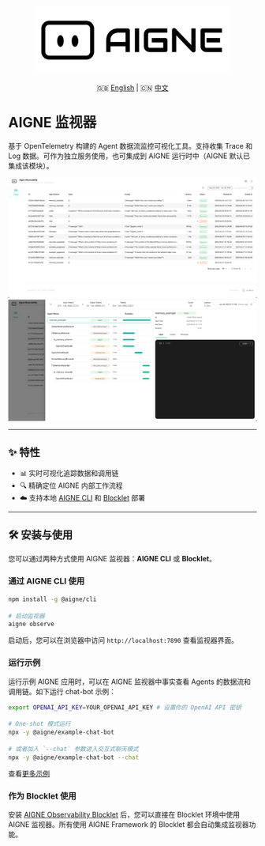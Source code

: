 <p align="center">
  <img src="./logo.svg" alt="AIGNE Logo" width="400"/>
</p>

<p align="center">
  🇬🇧 <a href="./README.md">English</a> | 🇨🇳 <a href="./README.zh.md">中文</a>
</p>

# AIGNE 监视器

基于 OpenTelemetry 构建的 Agent 数据流监控可视化工具。支持收集 Trace 和 Log 数据。可作为独立服务使用，也可集成到 AIGNE 运行时中（AIGNE 默认已集成该模块）。

![](./screenshots/list.png)
![](./screenshots/detail.png)

---

## ✨ 特性

- 📊 实时可视化追踪数据和调用链
- 🔍 精确定位 AIGNE 内部工作流程
- ☁️ 支持本地 [AIGNE CLI](https://www.npmjs.com/package/@aigne/cli) 和 [Blocklet](https://store.blocklet.dev/blocklets/z2qa2GCqPJkufzqF98D8o7PWHrRRSHpYkNhEh) 部署

---

## 🛠 安装与使用

您可以通过两种方式使用 AIGNE 监视器：**AIGNE CLI** 或 **Blocklet**。

### 通过 AIGNE CLI 使用

```bash
npm install -g @aigne/cli

# 启动监视器
aigne observe
```

启动后，您可以在浏览器中访问 `http://localhost:7890` 查看监视器界面。

### 运行示例

运行示例 AIGNE 应用时，可以在 AIGNE 监视器中事实查看 Agents 的数据流和调用链。如下运行 chat-bot 示例：

```bash
export OPENAI_API_KEY=YOUR_OPENAI_API_KEY # 设置你的 OpenAI API 密钥

# One-shot 模式运行
npx -y @aigne/example-chat-bot

# 或者加入 `--chat` 参数进入交互式聊天模式
npx -y @aigne/example-chat-bot --chat
```

查看[更多示例](../../examples/README.zh.md)

### 作为 Blocklet 使用

安装 [AIGNE Observability Blocklet](https://store.blocklet.dev/blocklets/z2qa2GCqPJkufzqF98D8o7PWHrRRSHpYkNhEh) 后，您可以直接在 Blocklet 环境中使用 AIGNE 监视器。所有使用 AIGNE Framework 的 Blocklet 都会自动集成监视器功能。
